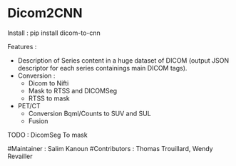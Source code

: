 # Dicom2CNN

Install : pip install dicom-to-cnn 

Features : 
- Description of Series content in a huge dataset of DICOM (output JSON descriptor for each series containings main DICOM tags).
- Conversion  :
  - Dicom to Nifti
  - Mask to RTSS and DICOMSeg
  - RTSS to mask
- PET/CT
  - Conversion Bqml/Counts to SUV and SUL
  - Fusion

TODO : DicomSeg To mask

#Maintainer  : Salim Kanoun
#Contributors : Thomas Trouillard, Wendy Revailler
